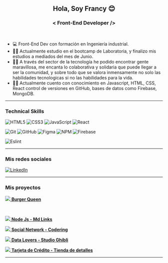 <h2 align="center" >
    Hola, Soy Francy 😊
</h2>

<h3 align="center" >
    < Front-End Developer />
</h3><br>
    
- 💻  Front-End Dev con formación en Ingeniería industrial. 
- 👩‍🎓 Actualmente estudio en el bootcamp de Laboratoria, y finalizo mis estudios a mediados del mes de Junio.
- 🤝🏼 A través del sector de la tecnología he podido encontrar gente maravillosa, me encanta lo colaborativa y solidaria que puede llegar a ser la comunidad, y sobre todo que se valora inmensamente no solo las habilidades tecnologicas si no las habilidades para la vida.
- 👩‍💻 Actualmente cuento con conocimiento en Javascript, HTML, CSS, React control de versiones en GitHub, bases de datos como Firebase, MongoDB. 

  
------

### Technical Skills

![HTML5](https://img.shields.io/badge/html5-%23E34F26.svg?style=for-the-badge&logo=html5&logoColor=white) ![CSS3](https://img.shields.io/badge/css3-%231572B6.svg?style=for-the-badge&logo=css3&logoColor=white) ![JavaScript](https://img.shields.io/badge/javascript-%23323330.svg?style=for-the-badge&logo=javascript&logoColor=%23F7DF1E) ![React](https://img.shields.io/badge/react-%2320232a.svg?style=for-the-badge&logo=react&logoColor=%2361DAFB) 

![Git](https://img.shields.io/badge/git-%23F05033.svg?style=for-the-badge&logo=git&logoColor=white) ![GitHub](https://img.shields.io/badge/github-%23121011.svg?style=for-the-badge&logo=github&logoColor=white) ![Figma](https://img.shields.io/badge/figma-%23F24E1E.svg?style=for-the-badge&logo=figma&logoColor=white) ![NPM](https://img.shields.io/badge/NPM-%23000000.svg?style=for-the-badge&logo=npm&logoColor=white) ![Firebase](https://img.shields.io/badge/firebase-%23039BE5.svg?style=for-the-badge&logo=firebase)

![Eslint](https://img.shields.io/badge/eslint-3A33D1?style=for-the-badge&logo=eslint&logoColor=white)
  
------
  
<h3 align="left">Mis redes sociales</h3>
<p align="left">
<a href="https://www.linkedin.com/in/perdelangel/" target="_blank"><img src="https://img.shields.io/badge/LinkedIn-0077B5?style=for-the-badge&logo=linkedin&logoColor=white" alt="LinkedIn"/></a>
</p>
  
------

<h3 align="left">Mis proyectos</h3>
<p align="left">
    
<a href="https://frontburgerqueen-lab2022.herokuapp.com/" target="_blank"><img src="https://i.imgur.com/OilGqxV.png" with="50px">
**Burger Queen**</a>

<br>

<a href="https://www.npmjs.com/package/md-links.francy" target="_blank"><img src="https://i.imgur.com/esfFS0f.png" with="50px">
**Node Js - Md Links**</a>
<br>


<a href="https://francy15.github.io/BOG004-social-network/src/index.html" target="_blank"><img src="https://i.imgur.com/oJlEgAU.png" with="10px">
**Social Network - Codering**</a>
<br>
    
<a href="https://francy15.github.io/BOG004-data-lovers/src/index.html" target="_blank"><img src="https://i.imgur.com/rC5LKB0.jpg " with="50px">
**Data Lovers - Studio Ghibli**</a>
<br>

<a href="https://francy15.github.io/BOG004-card-validation/src/index.html" target="_blank"><img src="https://i.imgur.com/ry4MVbI.png">
**Tarjeta de Crédito - Tienda de detalles** </a>
<br>

</p>

------

